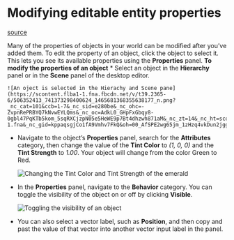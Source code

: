 # Modifying editable entity properties

[source](https://developers.meta.com/horizon-worlds/learn/documentation/desktop-editor/getting-started/modifying-editable-entity-properties)

Many of the properties of objects in your world can be modified after you’ve added them. To edit the property of an object, click the object to select it. This lets you see its available properties using the **Properties** panel. **To modify the properties of an object** *   Select an object in the **Hierarchy** panel or in the **Scene** panel of the desktop editor.
    
    ![An oject is selected in the Hierachy and Scene pane](https://scontent.flba1-1.fna.fbcdn.net/v/t39.2365-6/506352413_741373298400624_1465681368355638177_n.png?_nc_cat=101&ccb=1-7&_nc_sid=e280be&_nc_ohc=-ZvpnRePRBYQ7kNvwEYLQms&_nc_oc=AdkL0_GHpFxGbqy8-0gbl47PqKTb5kom_5sqRXCjzpN05e5HeWE9p7Bt4dhzwh871aM&_nc_zt=14&_nc_ht=scontent.flba1-1.fna&_nc_gid=kppaqsgjCo1fA9Vmhv7FkQ&oh=00_AfSPE2wg65jm_1zHzq4vkDun2jggw0sNSYOrZTUCBl6WUQ&oe=689BACF6)
    

*   Navigate to the object’s **Properties** panel, search for the **Attributes** category, then change the value of the **Tint Color** to *(1, 0, 0)* and the **Tint Strength** to *1.00*. Your object will change from the color Green to Red.
    
    ![Changing the Tint Color and Tint Strength of the emerald](https://scontent.flba1-1.fna.fbcdn.net/v/t39.2365-6/507212876_741373315067289_5879278349767236355_n.png?_nc_cat=103&ccb=1-7&_nc_sid=e280be&_nc_ohc=5KkSy2FsJMAQ7kNvwHV2Ee_&_nc_oc=AdnDfmkD7VwURu2pWwNksd0bmhPjIkZfCXNvX0cm2swUTSThIBVVaa6K3XIDg7EUx2U&_nc_zt=14&_nc_ht=scontent.flba1-1.fna&_nc_gid=kppaqsgjCo1fA9Vmhv7FkQ&oh=00_AfRX5lYWaMNOmbzPLpdAS7eQOrzLCb8U-UKaGSaRy0WdiA&oe=689BAF36)
    

*   In the **Properties** panel, navigate to the **Behavior** category. You can toggle the visibility of the object on or off by clicking **Visible**.
    
    ![Toggling the visibility of an object](https://scontent.flba1-1.fna.fbcdn.net/v/t39.2365-6/506464216_741373311733956_9044350959953439652_n.png?_nc_cat=107&ccb=1-7&_nc_sid=e280be&_nc_ohc=9yg8oG6eUWQQ7kNvwExoYdK&_nc_oc=AdmixM_Cg2P7agUXhucz54mwTwA1jRlRvvM7me4DZezaswgaGgr7du-UYNhrYYOWegk&_nc_zt=14&_nc_ht=scontent.flba1-1.fna&_nc_gid=kppaqsgjCo1fA9Vmhv7FkQ&oh=00_AfQ2CPcJslApPbhHt4o0yE0ZF5_aY0WB4h_2GEN5M4X6pg&oe=689B9BA3)
    

*   You can also select a vector label, such as **Position**, and then copy and past the value of that vector into another vector input label in the panel.
    

 

 

 

 

 

 

 

 

 

 

 

 

 

 

 

 

 

 

 

 

 

 

 

 

 

 

 

 

 

 

 

 

 

 

 

 

 

 

 

 

 

 

 

 

 

 

 

 